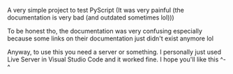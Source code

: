 A very simple project to test PyScript
(It was very painful (the documentation is very bad (and outdated sometimes lol)))

To be honest tho, the documentation was very confusing especially because some links
on their documentation just didn't exist anymore lol

Anyway, to use this you need a server or something.
I personally just used Live Server in Visual Studio Code and it worked fine.
I hope you'll like this ^-^